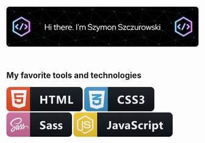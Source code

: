 <!-- # Hi there, I'm [Szymon Szczurowski](https://github.com/szymonszczurowski) 👋 -->
<!-- <style>
    td{
        text-align: center;
        border: 1px solid white;
        padding: 10px
        
    }

    .icons{
        display: flex;
    }

    .icons img{
        margin: 5px
    }
</style> -->

![Header](./profile_header.png)

<br>
<b><h2>My favorite tools and technologies</h2></b> 

<div  class="icons">
   <img margin: 5px src="./icons/html@2x.png">
   <img margin: 5px src="./icons/css3@2x.png">
   <img margin: 5px src="./icons/sass@2x.png">
   <img margin: 5px src="./icons/js@2x.png">
</div>
  
        
<!-- [![Typing SVG](https://readme-typing-svg.demolab.com/?lines=First+line+of+text;Second+line+of+text)](https://git.io/typing-svg) -->
